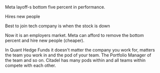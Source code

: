 

Meta layoff-s bottom five percent in performance.

Hires new people

Best to join tech company is when the stock is down

Now it is an employers market. Meta can afford to remove the bottom percent and hire new people (cheaper).

In Quant Hedge Funds it doesn't matter the company you work for, matters the team you work in and the pod of your team. The Portfolio Manager of the team and so on. Citadel has many pods within and all teams within compete with each other.